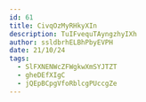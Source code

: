 ```yaml
---
id: 61
title: CivqOzMyRHkyXIn
description: TuIFvequTAyngzhyIXh
author: ssldbrhELBhPbyEVPH
date: 21/10/24
tags:
  - SlFXNENWcZFWgkwXmSYJTZT
  - gheDEfXIgC
  - jQEpBCpgVfoRblcgPUccgZe
---
```


